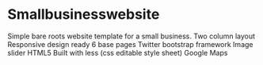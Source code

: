 # Smallbusinesswebsite
Simple bare roots website template for a small business.
Two column layout
Responsive design ready
6 base pages
Twitter bootstrap framework
Image slider
HTML5
Built with less (css editable style sheet)
Google Maps

